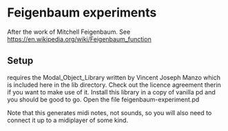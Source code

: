 # Feigenbaum experiments

After the work of Mitchell Feigenbaum. See https://en.wikipedia.org/wiki/Feigenbaum_function

## Setup

requires the Modal_Object_Library written by Vincent Joseph Manzo which is included here in the lib directory. Check out the licence agreement therin if you want to make use of it. Install this library in a copy of vanilla pd and you should be good to go. Open the file feigenbaum-experiment.pd

Note that this generates midi notes, not sounds, so you will also need to connect it up to a midiplayer of some kind.
